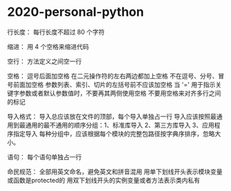 # 2020-personal-python


行长度：
    每行长度不超过 80 个字符
  
 
缩进：
    用 4 个空格来缩进代码
 
空行：
    方法定义之间空一行
  
空格：
    逗号后面加空格
    在二元操作符的左右两边都加上空格
    不在逗号、分号、冒号前面加空格
    参数列表、索引、切片的左括号前不应该加空格
    当 '=' 用于指示关键字参数或者默认参数值时，不要再其两侧使用空格
    不要用空格来对齐多行之间的标记
    
导入格式：
    导入总应该放在文件的顶部，每个导入单独占一行
    导入应该按照最通用到最通用的最不通用的顺序分组：1、标准库导入 2、第三方库导入 3、应用程序指定导入
    每种分组中，应该根据每个模块的完整包路径按字典序排序，忽略大小。
    
语句：
    每个语句单独占一行
    
命民规范：
    全部用英文命名，避免英文和拼音混用
    用单下划线开头表示模块变量或函数是protected的
    用双下划线开头的实例变量或者方法表示类内私有
